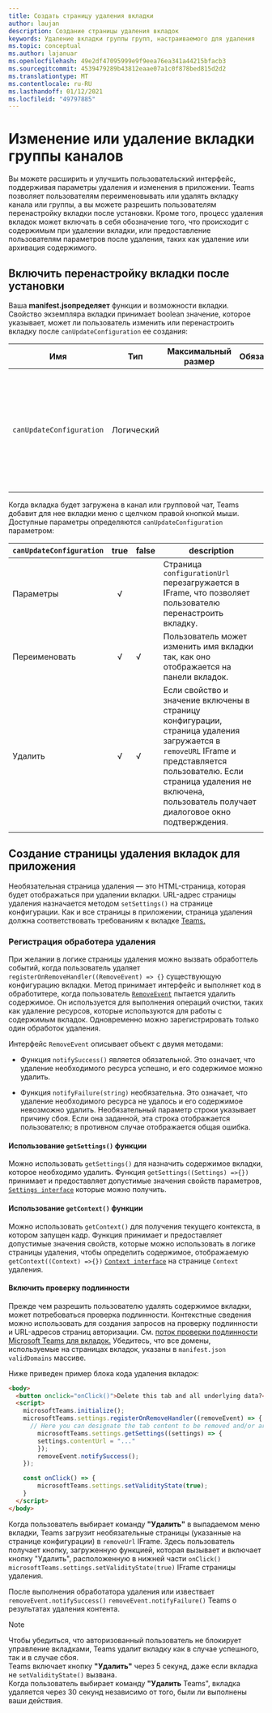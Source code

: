 ```yaml
---
title: Создать страницу удаления вкладки
author: laujan
description: Создание страницы удаления вкладок
keywords: Удаление вкладки группы групп, настраиваемого для удаления
ms.topic: conceptual
ms.author: lajanuar
ms.openlocfilehash: 49e2df47095999e9f9eea76ea341a44215bfacb3
ms.sourcegitcommit: 4539479289b43812eaae07a1c0f878bed815d2d2
ms.translationtype: MT
ms.contentlocale: ru-RU
ms.lasthandoff: 01/12/2021
ms.locfileid: "49797885"
---
```

# <a name="modify-or-remove-a-channel-group-tab"></a>Изменение или удаление вкладки группы каналов

Вы можете расширить и улучшить пользовательский интерфейс, поддерживая параметры удаления и изменения в приложении. Teams позволяет пользователям переименовывать или удалять вкладку канала или группы, а вы можете разрешить пользователям перенастройку вкладки после установки. Кроме того, процесс удаления вкладок может включать в себя обозначение того, что происходит с содержимым при удалении вкладки, или предоставление пользователям параметров после удаления, таких как удаление или архивация содержимого.

## <a name="enable-your-tab-to-be-reconfigured-after-installation"></a>Включить перенастройку вкладки после установки

Ваша **manifest.jsопределяет** функции и возможности вкладки. Свойство экземпляра вкладки принимает boolean значение, которое указывает, может ли пользователь изменить или перенастроить вкладку после `canUpdateConfiguration` ее создания:

|Имя| Тип| Максимальный размер | Обязательный | Описание|
|---|---|---|---|---|
|`canUpdateConfiguration`|Логический|||Значение, указывающее, может ли пользователь обновить экземпляр конфигурации вкладки после создания. По умолчанию: `true`|

Когда вкладка будет загружена в канал или групповой чат, Teams добавит для нее вкладки меню с щелчком правой кнопкой мыши. Доступные параметры определяются `canUpdateConfiguration` параметром:

| `canUpdateConfiguration`| true   | false | description |
| ----------------------- | :----: | ----- | ----------- |
|     Параметры            |   √    |       |Страница `configurationUrl` перезагружается в IFrame, что позволяет пользователю перенастроить вкладку.  |
|     Переименовать              |   √    |   √   | Пользователь может изменить имя вкладки так, как оно отображается на панели вкладок.          |
|     Удалить              |   √    |   √   |  Если свойство и значение включены в страницу конфигурации, страница удаления загружается в `removeURL` IFrame и представляется пользователю.   Если страница удаления не включена, пользователь получает диалоговое окно подтверждения.          |
|||||

## <a name="create-a-tab-removal-page-for-your-application"></a>Создание страницы удаления вкладок для приложения

Необязательная страница удаления — это HTML-страница, которая будет отображаться при удалении вкладки. URL-адрес страницы удаления назначается методом `setSettings()` на странице конфигурации. Как и все страницы в приложении, страница удаления должна соответствовать требованиям к вкладке [Teams.](../../../tabs/how-to/tab-requirements.md)

### <a name="register-a-remove-handler"></a>Регистрация обработера удаления

При желании в логике страницы удаления можно вызвать обработтель событий, когда пользователь удаляет `registerOnRemoveHandler((RemoveEvent) => {}` существующую конфигурацию вкладки. Метод принимает интерфейс и выполняет код в обработитере, когда пользователь [`RemoveEvent`](/javascript/api/@microsoft/teams-js/microsoftteams.settings.removeevent?view=msteams-client-js-latest&preserve-view=true) пытается удалить содержимое. Он используется для выполнения операций очистки, таких как удаление ресурсов, которые используются для работы с содержимым вкладок. Одновременно можно зарегистрировать только один обработок удаления.

Интерфейс `RemoveEvent` описывает объект с двумя методами:

* Функция `notifySuccess()` является обязательной. Это означает, что удаление необходимого ресурса успешно, и его содержимое можно удалить.

* Функция `notifyFailure(string)` необязательна. Это означает, что удаление необходимого ресурса не удалось и его содержимое невозможно удалить. Необязательный параметр строки указывает причину сбоя. Если она заданной, эта строка отображается пользователю; в противном случае отображается общая ошибка.

#### <a name="use-the-getsettings-function"></a>Использование `getSettings()` функции

Можно использовать `getSettings()` для назначить содержимое вкладки, которое необходимо удалить. Функция `getSettings((Settings) =>{})` принимает и предоставляет допустимые значения свойств параметров, [`Settings interface`](/javascript/api/@microsoft/teams-js/microsoftteams.settings.settings?view=msteams-client-js-latest&preserve-view=true) которые можно получить.

#### <a name="use-the-getcontext-function"></a>Использование `getContext()` функции

Можно использовать `getContext()` для получения текущего контекста, в котором запущен кадр. Функция принимает и предоставляет допустимые значения свойств, которые можно использовать в логике страницы удаления, чтобы определить содержимое, отображаемую `getContext((Context) =>{})` [`Context interface`](/javascript/api/@microsoft/teams-js/microsoftteams.context?view=msteams-client-js-latest&preserve-view=true) на странице `Context` удаления.

#### <a name="include-authentication"></a>Включить проверку подлинности

Прежде чем разрешить пользователю удалять содержимое вкладки, может потребоваться проверка подлинности. Контекстные сведения можно использовать для создания запросов на проверку подлинности и URL-адресов страниц авторизации. См. [поток проверки подлинности Microsoft Teams для вкладок.](~/tabs/how-to/authentication/auth-flow-tab.md) Убедитесь, что все домены, используемые на страницах вкладок, указаны в `manifest.json` `validDomains` массиве.

Ниже приведен пример блока кода удаления вкладок:

```html
<body>
  <button onclick="onClick()">Delete this tab and all underlying data?</button>
  <script>
    microsoftTeams.initialize();
    microsoftTeams.settings.registerOnRemoveHandler((removeEvent) => {
      // Here you can designate the tab content to be removed and/or archived.
        microsoftTeams.settings.getSettings((settings) => {
        settings.contentUrl = "..."
        });
        removeEvent.notifySuccess();
    });

    const onClick() => {
        microsoftTeams.settings.setValidityState(true);
    }
  </script>
</body>

```

Когда пользователь выбирает команду **"Удалить"** в выпадаемом меню вкладки, Teams загрузит необязательные страницы (указанные на странице конфигурации) в `removeUrl` IFrame. Здесь пользователь получает кнопку, загруженную функцией, которая вызывает и включает кнопку "Удалить", расположенную в нижней части `onClick()` `microsoftTeams.settings.setValidityState(true)` IFrame страницы удаления. 

После выполнения обработатора удаления или извествает `removeEvent.notifySuccess()` `removeEvent.notifyFailure()` Teams о результатах удаления контента.

>[!NOTE]
>Чтобы убедиться, что авторизованный пользователь не блокирует управление вкладками, Teams удалит вкладку как в случае успешного, так и в случае сбоя.\
>Teams включает кнопку **"Удалить"** через 5 секунд, даже если вкладка не `setValidityState()` вызвана.\
>Когда пользователь выбирает команду **"Удалить** Teams", вкладка удаляется через 30 секунд независимо от того, были ли выполнены ваши действия.
